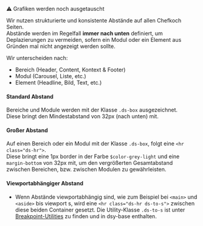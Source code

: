 ⚠ Grafiken werden noch ausgetauscht

Wir nutzen strukturierte und konsistente Abstände auf allen Chefkoch Seiten.  
Abstände werden im Regelfall __immer nach unten__ definiert, um Deplazierungen zu vermeiden, sofern ein Modul oder ein Element aus Gründen mal nicht angezeigt werden sollte. 

Wir unterscheiden nach:

- Bereich (Header, Content, Kontext & Footer)
- Modul (Carousel, Liste, etc.)
- Element (Headline, Bild, Text, etc.)

#### Standard Abstand
Bereiche und Module werden mit der Klasse `.ds-box` ausgezeichnet.  
Diese bringt den Mindestabstand von 32px (nach unten) mit.

#### Großer Abstand
Auf einen Bereich oder ein Modul mit der Klasse `.ds-box`, folgt eine `<hr class="ds-hr">`.  
Diese bringt eine 1px border in der Farbe `$color-grey-light` und eine `margin-bottom` von 32px mit, um den vergrößerten Gesamtabstand zwischen Bereichen, bzw. zwischen Modulen zu gewährleisten.

#### Viewportabhängiger Abstand
- Wenn Abstände viewportabhängig sind, wie zum Beispiel bei `<main>` und `<aside>` bis viewport s, wird eine `<hr class="ds-hr ds-to-s">` zwischen diese beiden Container gesetzt. Die Utility-Klasse `.ds-to-s` ist unter [Breakpoint-Utilities](#group-utilities-component-breakpoint-utilities) zu finden und in dsy-base enthalten.
